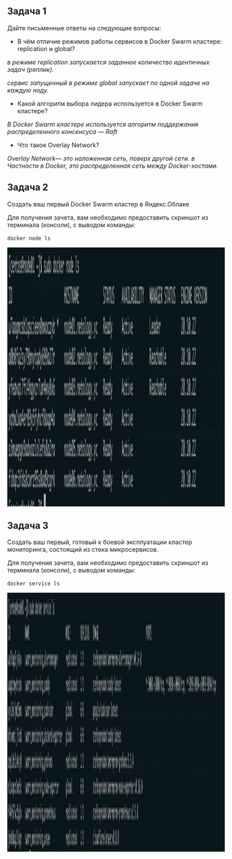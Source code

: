 ## Задача 1

Дайте письменные ответы на следующие вопросы:

- В чём отличие режимов работы сервисов в Docker Swarm кластере: replication и global?


*в режиме replication запускается заданное количество идентичных задач (реплик).*

*сервис запущенный в режиме global запускает по одной задаче на каждую ноду.*

- Какой алгоритм выбора лидера используется в Docker Swarm кластере?

*В Docker Swarm кластере используется алгоритм поддержания распределенного консенсуса — Raft*

- Что такое Overlay Network?

*Overlay Network— это наложенная сеть, поверх другой сети. в Частности в Docker, это распределенная сеть между Docker-хостами.*




## Задача 2

Создать ваш первый Docker Swarm кластер в Яндекс.Облаке

Для получения зачета, вам необходимо предоставить скриншот из терминала (консоли), с выводом команды:
```
docker node ls
```

<p align="center">
  <img width="1200" height="600" src="./img/swarm1.png">
</p>

## Задача 3

Создать ваш первый, готовый к боевой эксплуатации кластер мониторинга, состоящий из стека микросервисов.

Для получения зачета, вам необходимо предоставить скриншот из терминала (консоли), с выводом команды:
```
docker service ls
```

<p align="center">
  <img width="1200" height="600" src="./img/swarm2.png">
</p>

